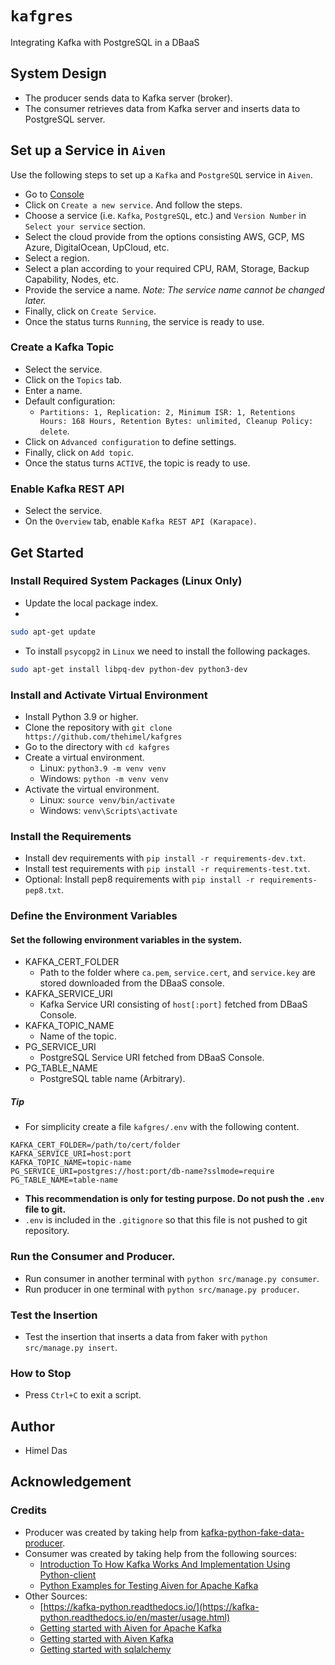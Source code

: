 # `kafgres`

Integrating Kafka with PostgreSQL in a DBaaS

## System Design

- The producer sends data to Kafka server (broker).
- The consumer retrieves data from Kafka server and inserts data to PostgreSQL server.

## Set up a Service in `Aiven`

Use the following steps to set up a `Kafka` and `PostgreSQL` service in `Aiven`.

- Go to [Console](https://console.aiven.io/)
- Click on `Create a new service`. And follow the steps.
- Choose a service (i.e. `Kafka`, `PostgreSQL`, etc.) and `Version Number` in `Select your service` section.
- Select the cloud provide from the options consisting AWS, GCP, MS Azure, DigitalOcean, UpCloud, etc.
- Select a region.
- Select a plan according to your required CPU, RAM, Storage, Backup Capability, Nodes, etc.
- Provide the service a name. *Note: The service name cannot be changed later.*
- Finally, click on `Create Service`.
- Once the status turns `Running`, the service is ready to use.

### Create a Kafka Topic

- Select the service.
- Click on the `Topics` tab.
- Enter a name.
- Default configuration:
  - `Partitions: 1, Replication: 2, Minimum ISR: 1, Retentions Hours: 168 Hours, Retention Bytes: unlimited,
  Cleanup Policy: delete`.
- Click on `Advanced configuration` to define settings.
- Finally, click on `Add topic`.
- Once the status turns `ACTIVE`, the topic is ready to use.

### Enable Kafka REST API

- Select the service.
- On the `Overview` tab, enable `Kafka REST API (Karapace)`.

##  Get Started

### Install Required System Packages (Linux Only)

- Update the local package index.
- 
```sh
sudo apt-get update
```

- To install `psycopg2` in `Linux` we need to install the following packages.

```sh
sudo apt-get install libpq-dev python-dev python3-dev
```

### Install and Activate Virtual Environment

- Install Python 3.9 or higher.
- Clone the repository with `git clone https://github.com/thehimel/kafgres`
- Go to the directory with `cd kafgres`
- Create a virtual environment.
  - Linux: `python3.9 -m venv venv`
  - Windows: `python -m venv venv`
- Activate the virtual environment.
  - Linux: `source venv/bin/activate`
  - Windows: `venv\Scripts\activate`

### Install the Requirements

- Install dev requirements with `pip install -r requirements-dev.txt`.
- Install test requirements with `pip install -r requirements-test.txt`.
- Optional: Install pep8 requirements with `pip install -r requirements-pep8.txt`.

### Define the Environment Variables

#### Set the following environment variables in the system.

- KAFKA_CERT_FOLDER
  - Path to the folder where `ca.pem`, `service.cert`, and `service.key` are stored downloaded from the DBaaS console.
- KAFKA_SERVICE_URI
  - Kafka Service URI consisting of `host[:port]` fetched from DBaaS Console.
- KAFKA_TOPIC_NAME
  - Name of the topic.
- PG_SERVICE_URI
  - PostgreSQL Service URI fetched from DBaaS Console.
- PG_TABLE_NAME
  - PostgreSQL table name (Arbitrary).

##### Tip

- For simplicity create a file `kafgres/.env` with the following content.

```dotenv
KAFKA_CERT_FOLDER=/path/to/cert/folder
KAFKA_SERVICE_URI=host:port
KAFKA_TOPIC_NAME=topic-name
PG_SERVICE_URI=postgres://host:port/db-name?sslmode=require
PG_TABLE_NAME=table-name
```

- **This recommendation is only for testing purpose. Do not push the `.env` file to git.**
- `.env` is included in the `.gitignore` so that this file is not pushed to git repository.


### Run the Consumer and Producer.

- Run consumer in another terminal with `python src/manage.py consumer`.
- Run producer in one terminal with `python src/manage.py producer`.

### Test the Insertion

- Test the insertion that inserts a data from faker with `python src/manage.py insert`.

### How to Stop

- Press `Ctrl+C` to exit a script.

## Author

- Himel Das

## Acknowledgement

### Credits

- Producer was created by taking help from [kafka-python-fake-data-producer](https://github.com/aiven/kafka-python-fake-data-producer).
- Consumer was created by taking help from the following sources:
  - [Introduction To How Kafka Works And Implementation Using Python-client](https://dev.to/horiyomi/introduction-to-how-kafka-works-and-implementation-using-python-client-1ejo)
  - [Python Examples for Testing Aiven for Apache Kafka](https://help.aiven.io/en/articles/5343895-python-examples-for-testing-aiven-for-apache-kafka)
- Other Sources:
  - [https://kafka-python.readthedocs.io/](https://kafka-python.readthedocs.io/en/master/usage.html)
  - [Getting started with Aiven for Apache Kafka](https://help.aiven.io/en/articles/489572-getting-started-with-aiven-for-apache-kafka)
  - [Getting started with Aiven Kafka](https://aiven.io/blog/getting-started-with-aiven-kafka)
  - [Getting started with sqlalchemy](https://riptutorial.com/sqlalchemy)

